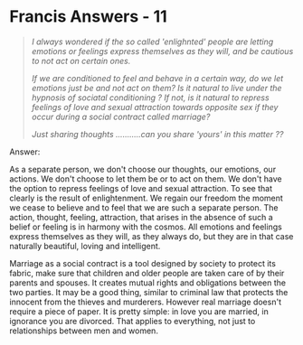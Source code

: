 # Francis Answers - 11

>_I always wondered if the so called 'enlighnted' people are letting emotions or feelings express themselves as they will, and be cautious to not act on certain ones._
>
>_If we are conditioned to feel and behave in a certain way, do we let emotions just be and not act on them? Is it natural to live under the hypnosis of sociatal conditioning ? If not, is it natural to repress feelings of love and sexual attraction towards opposite sex if they occur during a social contract called marriage?_
>
>_Just sharing thoughts ...........can you share 'yours' in this matter ??_

Answer:

As a separate person, we don't choose our thoughts, our emotions, our actions. We don't choose to let them be or to act on them. We don't have the option to repress feelings of love and sexual attraction. To see that clearly is the result of enlightenment. We regain our freedom the moment we cease to believe and to feel that we are such a separate person. The action, thought, feeling, attraction, that arises in the absence of such a belief or feeling is in harmony with the cosmos. All emotions and feelings express themselves as they will, as they always do, but they are in that case naturally beautiful, loving and intelligent.

Marriage as a social contract is a tool designed by society to protect its fabric, make sure that children and older people are taken care of by their parents and spouses. It creates mutual rights and obligations between the two parties. It may be a good thing, similar to criminal law that protects the innocent from the thieves and murderers. However real marriage doesn't require a piece of paper. It is pretty simple: in love you are married, in ignorance you are divorced. That applies to everything, not just to relationships between men and women.

